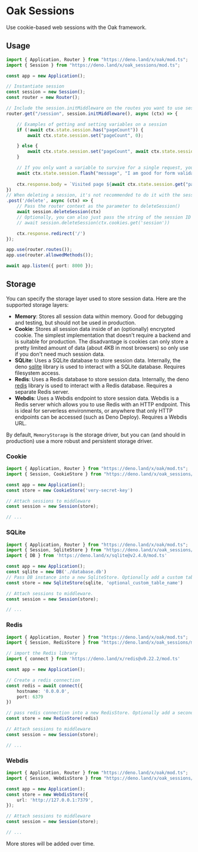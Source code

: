 # Oak Sessions

Use cookie-based web sessions with the Oak framework.

## Usage

```ts
import { Application, Router } from "https://deno.land/x/oak/mod.ts";
import { Session } from "https://deno.land/x/oak_sessions/mod.ts";

const app = new Application();

// Instantiate session
const session = new Session();
const router = new Router();

// Include the session.initMiddleware on the routes you want to use sessions for
router.get("/session", session.initMiddleware(), async (ctx) => {

    // Examples of getting and setting variables on a session
    if (!await ctx.state.session.has("pageCount")) {
        await ctx.state.session.set("pageCount", 0);

    } else {
        await ctx.state.session.set("pageCount", await ctx.state.session.get("pageCount") + 1);
    }

    // If you only want a variable to survive for a single request, you can "flash" it instead
    await ctx.state.session.flash("message", "I am good for form validations errors, success messages, etc.")
    
    ctx.response.body = `Visited page ${await ctx.state.session.get("pageCount")} times`;
})
// When deleting a session, it's not recommended to do it with the session middleware in the route you perform the deletion.
.post('/delete', async (ctx) => {
    // Pass the router context as the parameter to deleteSession()
    await session.deleteSession(ctx)
    // Optionally, you can also just pass the string of the session ID in case you aren't within a routing context.
    // await session.deleteSession(ctx.cookies.get('session'))

    ctx.response.redirect('/')
});

app.use(router.routes());
app.use(router.allowedMethods());

await app.listen({ port: 8000 });
```

## Storage

You can specify the storage layer used to store session data. Here are the supported storage layers:

* **Memory**: Stores all session data within memory. Good for debugging and testing, but should not be used in production.
* **Cookie**: Stores all session data inside of an (optionally) encrypted cookie. The simplest implementation that doesn't require a backend and is suitable for production. The disadvantage is cookies can only store a pretty limited amount of data (about 4KB in most browsers) so only use if you don't need much session data.
* **SQLite**: Uses a SQLite database to store session data. Internally, the deno [sqlite](https://deno.land/x/sqlite) library is used to interact with a SQLite database. Requires filesystem access.
* **Redis**: Uses a Redis database to store session data. Internally, the deno [redis](https://deno.land/x/redis) library is used to interact with a Redis database. Requires a separate Redis server.
* **Webdis**: Uses a Webdis endpoint to store session data. Webdis is a Redis server which allows you to use Redis with an HTTP endpoint. This is ideal for serverless environments, or anywhere that only HTTP endpoints can be accessed (such as Deno Deploy). Requires a Webdis URL.

By default, `MemoryStorage` is the storage driver, but you can (and should in production) use a more robust and persistent storage driver.

### Cookie
```ts
import { Application, Router } from "https://deno.land/x/oak/mod.ts";
import { Session, CookieStore } from "https://deno.land/x/oak_sessions/mod.ts";

const app = new Application();
const store = new CookieStore('very-secret-key')

// Attach sessions to middleware
const session = new Session(store);

// ...
```

### SQLite
```ts
import { Application, Router } from "https://deno.land/x/oak/mod.ts";
import { Session, SqliteStore } from "https://deno.land/x/oak_sessions/mod.ts";
import { DB } from 'https://deno.land/x/sqlite@v2.4.0/mod.ts'

const app = new Application();
const sqlite = new DB('./database.db') 
// Pass DB instance into a new SqliteStore. Optionally add a custom table name as second string argument, default is 'sessions'
const store = new SqliteStore(sqlite, 'optional_custom_table_name')

// Attach sessions to middleware. 
const session = new Session(store);

// ...
```

### Redis
```ts
import { Application, Router } from "https://deno.land/x/oak/mod.ts";
import { Session, RedisStore } from "https://deno.land/x/oak_sessions/mod.ts";

// import the Redis library
import { connect } from 'https://deno.land/x/redis@v0.22.2/mod.ts'

const app = new Application();

// Create a redis connection
const redis = await connect({
    hostname: '0.0.0.0',
    port: 6379
})

// pass redis connection into a new RedisStore. Optionally add a second string argument for a custom database prefix, default is 'session_'
const store = new RedisStore(redis)

// Attach sessions to middleware
const session = new Session(store);

// ...
```

### Webdis
```ts
import { Application, Router } from "https://deno.land/x/oak/mod.ts";
import { Session, WebdisStore } from "https://deno.land/x/oak_sessions/mod.ts";

const app = new Application();
const store = new WebdisStore({
    url: 'http://127.0.0.1:7379',
});

// Attach sessions to middleware
const session = new Session(store);

// ...
```

More stores will be added over time.
